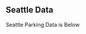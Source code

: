 ## Seattle Data

Seattle Parking Data is Below

<iframe src="seattle_parking.html" height="855" width="95%></iframe>
                                                          
More Notes

